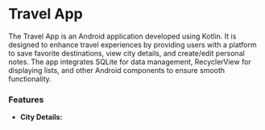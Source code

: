 <h1>Travel App</h1>
<p>The Travel App is an Android application developed using Kotlin. It is designed to enhance travel experiences by providing users with a platform to save favorite destinations, view city details, and create/edit personal notes. The app integrates SQLite for data management, RecyclerView for displaying lists, and other Android components to ensure smooth functionality.</p>
<h3>Features</h3>
<ul>
  <li>
    <b>City Details:</b>
  </li>
</ul>
